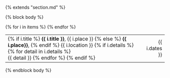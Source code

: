 {% extends "section.md" %}

{% block body %}
<table class="table table-hover">
{% for i in items %}
<tr>
  <td>
<p markdown="1" style='margin: 0'>
{% if i.title %}
<strong>{{ i.title }}</strong>, {{ i.place }}
{% else %}
<strong>{{ i.place}}</strong>,
{% endif %}
{{ i.location }}
{% if i.details %}
{% for detail in i.details %}
<br> {{ detail }}
{% endfor %}
{% endif %}
</p>
  </td>
  <td class='col-md-2' style='text-align:right;'>{{ i.dates }}</td>
</tr>
{% endfor %}
</table>
{% endblock body %}

